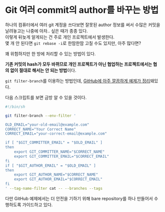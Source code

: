 # Git 여러 commit의 author를 바꾸는 방법

하나의 컴퓨터에서 여러 git 계정을 쓰다보면 잘못된 author 정보를 써서 수많은 커밋을 날려놓고는 나중에 아차.. 싶은 때가 종종 있다.  
이렇게 뒤늦게 알게되는 건 주로 개인 프로젝트에서 발생한다.  
몇 개 안 된다면 `git rebase -i`로 한땀한땀 고칠 수도 있지만, 아주 많다면?

꽤 위험하지만 한 방에 처리할 수 있는 방법이 있다. 

**기존 커밋의 hash가 모두 바뀌므로 개인 프로젝트가 아닌 협업하는 프로젝트에서는 협의 없이 절대로 해서는 안 되는 방법**이다.

`git filter-branch`를 이용하는 방법인데, [GitHub에 아주 깔끔하게 예제가 정리](https://help.github.com/en/github/using-git/changing-author-info)돼있다.

다음 스크립트를 보면 금방 알 수 있을 것이다.

```bash
#!/bin/sh

git filter-branch --env-filter '

OLD_EMAIL="your-old-email@example.com"
CORRECT_NAME="Your Correct Name"
CORRECT_EMAIL="your-correct-email@example.com"

if [ "$GIT_COMMITTER_EMAIL" = "$OLD_EMAIL" ]
then
    export GIT_COMMITTER_NAME="$CORRECT_NAME"
    export GIT_COMMITTER_EMAIL="$CORRECT_EMAIL"
fi
if [ "$GIT_AUTHOR_EMAIL" = "$OLD_EMAIL" ]
then
    export GIT_AUTHOR_NAME="$CORRECT_NAME"
    export GIT_AUTHOR_EMAIL="$CORRECT_EMAIL"
fi
' --tag-name-filter cat -- --branches --tags
```

다만 GitHub 예제에서는 더 안전을 기하기 위해 bare repository를 하나 만들어서 수행하도록 가이드하고 있다.
